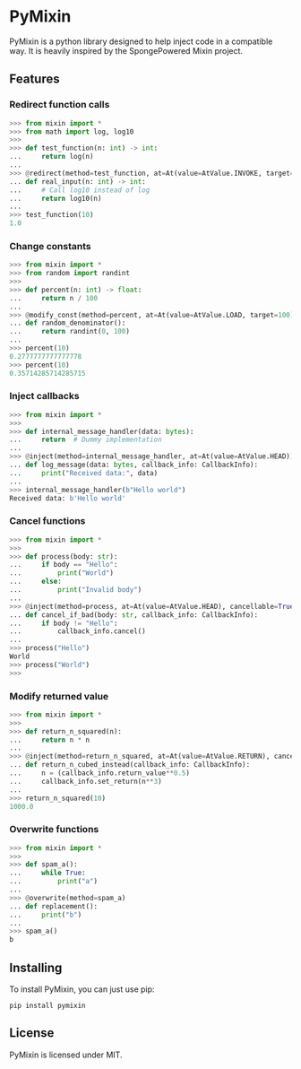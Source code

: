 # PyMixin

PyMixin is a python library designed to help inject code in a compatible way.
It is heavily inspired by the SpongePowered Mixin project.

## Features

### Redirect function calls

```python
>>> from mixin import *
>>> from math import log, log10
>>> 
>>> def test_function(n: int) -> int:
...     return log(n)
... 
>>> @redirect(method=test_function, at=At(value=AtValue.INVOKE, target=log))
... def real_input(n: int) -> int:
...     # Call log10 instead of log
...     return log10(n)
... 
>>> test_function(10)
1.0
```

### Change constants

```python
>>> from mixin import *
>>> from random import randint
>>> 
>>> def percent(n: int) -> float:
...     return n / 100
... 
>>> @modify_const(method=percent, at=At(value=AtValue.LOAD, target=100))
... def random_denominator():
...     return randint(0, 100)
... 
>>> percent(10)
0.2777777777777778
>>> percent(10)
0.35714285714285715
```

### Inject callbacks

```python
>>> from mixin import *
>>> 
>>> def internal_message_handler(data: bytes):
...     return  # Dummy implementation
... 
>>> @inject(method=internal_message_handler, at=At(value=AtValue.HEAD))
... def log_message(data: bytes, callback_info: CallbackInfo):
...     print("Received data:", data)
... 
>>> internal_message_handler(b"Hello world")
Received data: b'Hello world'
```

### Cancel functions

```python
>>> from mixin import *
>>> 
>>> def process(body: str):
...     if body == "Hello":
...         print("World")
...     else:
...         print("Invalid body")
... 
>>> @inject(method=process, at=At(value=AtValue.HEAD), cancellable=True)
... def cancel_if_bad(body: str, callback_info: CallbackInfo):
...     if body != "Hello":
...         callback_info.cancel()
... 
>>> process("Hello")
World
>>> process("World")
>>> 
```

### Modify returned value

```python
>>> from mixin import *
>>> 
>>> def return_n_squared(n):
...     return n * n
... 
>>> @inject(method=return_n_squared, at=At(value=AtValue.RETURN), cancellable=True)  # Warning: injects at EVERY return by default
... def return_n_cubed_instead(callback_info: CallbackInfo):
...     n = (callback_info.return_value**0.5)
...     callback_info.set_return(n**3)
... 
>>> return_n_squared(10)
1000.0
```

### Overwrite functions

```python
>>> from mixin import *
>>> 
>>> def spam_a():
...     while True:
...         print("a")
... 
>>> @overwrite(method=spam_a)
... def replacement():
...     print("b")
... 
>>> spam_a()
b
```

## Installing

To install PyMixin, you can just use pip:

```shell
pip install pymixin
```

## License

PyMixin is licensed under MIT.

